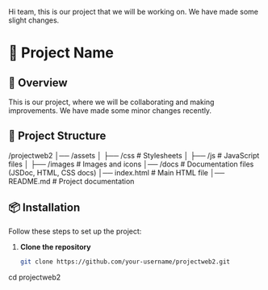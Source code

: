 Hi team, this is our project that we will be working on. We have made some slight changes.
# 📌 Project Name

## 🚀 Overview
This is our project, where we will be collaborating and making improvements. We have made some minor changes recently.

## 📂 Project Structure
/projectweb2
│── /assets
│   ├── /css       # Stylesheets
│   ├── /js        # JavaScript files
│   ├── /images    # Images and icons
│── /docs          # Documentation files (JSDoc, HTML, CSS docs)
│── index.html     # Main HTML file
│── README.md      # Project documentation

## 📦 Installation
Follow these steps to set up the project:

1. **Clone the repository**  
   ```bash
   git clone https://github.com/your-username/projectweb2.git
   
cd projectweb2
